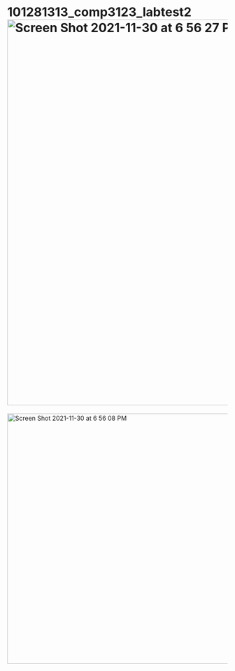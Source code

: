 # 101281313_comp3123_labtest2<img width="883" alt="Screen Shot 2021-11-30 at 6 56 27 PM" src="https://user-images.githubusercontent.com/71048937/144147451-00a51247-8b32-4880-9162-e758bfc4c46e.png">
<img width="573" alt="Screen Shot 2021-11-30 at 6 56 08 PM" src="https://user-images.githubusercontent.com/71048937/144147452-79742278-8db6-4461-a5e9-07c5c26ee06b.png">
